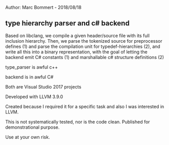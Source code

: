 
Author: Marc Bommert - 2018/08/18

type hierarchy parser and c# backend
------------------------------------

Based on libclang, we compile a given header/source file with its full inclusion hierarchy.
Then, we parse the tokenized source for preprocessor defines (1) and
parse the compilation unit for typedef-hierarchies (2),
and write all this into a binary representation,
with the goal of letting the backend emit C# constants (1) and marshallable c# structure definitions (2)

type_parser is awful c++

backend is in awful C#

Both are Visual Studio 2017 projects

Developed with LLVM 3.9.0

Created because I required it for a specific task and also I was interested in LLVM.

This is not systematically tested, nor is the code clean. Published for demonstrational purpose.

Use at your own risk.
